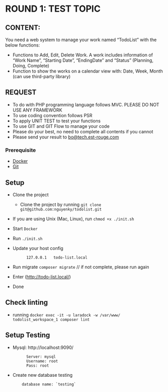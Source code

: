# ROUND 1: TEST TOPIC

## CONTENT:

You need a web system to manage your work named
“TodoList” with the below functions:
* Functions to Add, Edit, Delete Work. A work includes information of “Work Name”, “Starting Date”, “EndingDate” and “Status” (Planning, Doing, Complete) 
* Function to show the works on a calendar view with: Date, Week, Month (can use third-party library) 

## REQUEST
*  To do with PHP programming language follows MVC. 
PLEASE DO NOT USE ANY FRAMEWORK
*  To use coding convention follows PSR
* To apply UNIT TEST to test your functions 
* To use GIT and GIT Flow to manage your code
* Please do your best, no need to complete all contents if 
you cannot
* Please send your result to bo@tech.est-rouge.com 

### Prerequisite
* [Docker](https://www.docker.com/products/docker-desktop)
* [Git](https://git-scm.com/downloads)


## Setup
* Clone the project 
  * Clone the project by running `git clone git@github.com:nguyenky/todolist.git`
    
* If you are using Unix (Mac, Linux), run `chmod +x ./init.sh`
* Start `Docker`
* Run `./init.sh`
* Update your host config
            
            127.0.0.1	todo-list.local
* Run migrate `composer migrate` // if not complete, please run again
* Enter (http://todo-list.local/)
* Done

## Check linting
* running `docker exec -it -u laradock -w /var/www/ todolist_workspace_1 composer lint`

## Setup Testing 
* Mysql: http://localhost:9090/

            Server: mysql
            Username: root
            Pass: root
* Create new database testing 

          database name: `testing`


